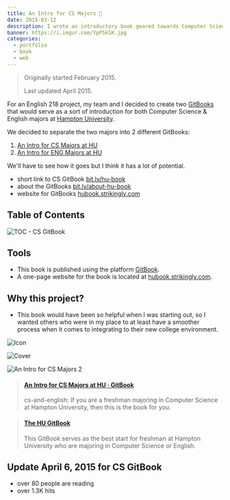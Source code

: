 ```yaml
---
title: An Intro for CS Majors 📘
date: 2015-03-12
description: I wrote an introductory book geared towards Computer Science majors at Hampton University.
banner: https://i.imgur.com/YpP5kSK.jpg
categories:
  - portfolio
  - book
  - web
---
```


> Originally started February 2015.
>
> Last updated April 2015.

For an English 218 project, my team and I decided to create two [GitBooks](//gitbook.com) that would serve as a sort of introduction for both Computer Science & English majors at [Hampton University](//hamptonu.edu).

We decided to separate the two majors into 2 different GitBooks:

1.  [An Intro for CS Majors at HU](//bit.ly/hu-book)
2.  [An Intro for ENG Majors at HU](https://www.gitbook.com/book/fvcproductions/an-intro-for-eng-majors-at-hu)

We'll have to see how it goes but I think it has a lot of potential.

* short link to CS GitBook [bit.ly/hu-book](//bit.ly/hu-book)
* about the GitBooks [bit.ly/about-hu-book](//bit.ly/about-hu-book)
* website for GitBooks [hubook.strikingly.com](//hubook.strikingly.com/)

## Table of Contents

![TOC - CS GitBook](https://fvcproductions.files.wordpress.com/2015/03/screenshot-2015-04-18-10-54-50.png)

## Tools

* This book is published using the platform [GitBook](//bit.ly/hu-book).
* A one-page website for the book is located at [hubook.strikingly.com](//hubook.strikingly.com/).

## Why this project?

* This book would have been so helpful when I was starting out, so I wanted others who were in my place to at least have a smoother process when it comes to integrating to their new college environment.

![Icon](https://i.imgur.com/kENWuAq.jpg)

![Cover](https://i.imgur.com/YpP5kSK.jpg)

![An Intro for CS Majors 2](https://i.imgur.com/gqOgpkk.jpg)

<blockquote class="embedly-card"><h4><a href="https://bit.ly/hu-book">An Intro for CS Majors at HU · GitBook</a></h4><p>cs-and-english: If you are a freshman majoring in Computer Science at Hampton University, then this is the book for you.</p></blockquote>
<script async src="//cdn.embedly.com/widgets/platform.js" charset="UTF-8"></script>

<blockquote class="embedly-card"><h4><a href="https://hubook.strikingly.com/">The HU GitBook</a></h4><p>This GitBook serves as the best start for freshman at Hampton University who are majoring in Computer Science or English.</p></blockquote>
<script async src="//cdn.embedly.com/widgets/platform.js" charset="UTF-8"></script>

## Update April 6, 2015 for CS GitBook

* over 80 people are reading
* over 1.3K hits
